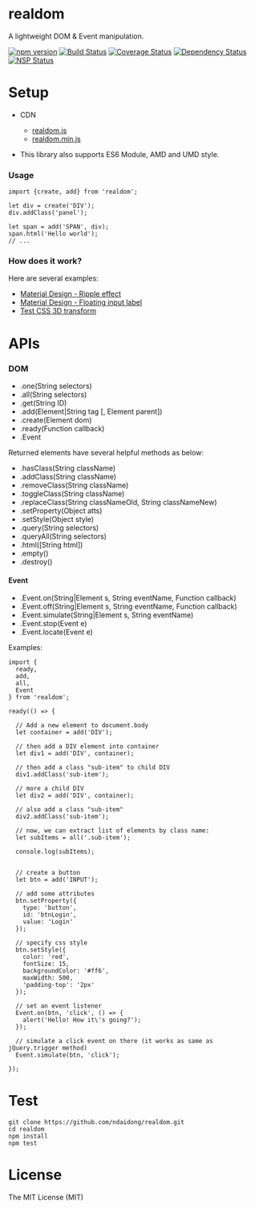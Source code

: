 # realdom
A lightweight DOM & Event manipulation.

[![npm version](https://badge.fury.io/js/realdom.svg)](https://badge.fury.io/js/realdom)
[![Build Status](https://travis-ci.org/ndaidong/realdom.svg?branch=master)](https://travis-ci.org/ndaidong/realdom)
[![Coverage Status](https://coveralls.io/repos/github/ndaidong/realdom/badge.svg?branch=master)](https://coveralls.io/github/ndaidong/realdom?branch=master)
[![Dependency Status](https://gemnasium.com/badges/github.com/ndaidong/realdom.svg)](https://gemnasium.com/github.com/ndaidong/realdom)
[![NSP Status](https://nodesecurity.io/orgs/techpush/projects/c17a1b90-3c86-41f1-82fb-0c1f76e71cbb/badge)](https://nodesecurity.io/orgs/techpush/projects/c17a1b90-3c86-41f1-82fb-0c1f76e71cbb)


# Setup

- CDN

  - [realdom.js](https://rawgit.com/ndaidong/realdom/master/dist/realdom.js)
  - [realdom.min.js](https://rawgit.com/ndaidong/realdom/master/dist/realdom.min.js)

- This library also supports ES6 Module, AMD and UMD style.

### Usage

```
import {create, add} from 'realdom';

let div = create('DIV');
div.addClass('panel');

let span = add('SPAN', div);
span.html('Hello world');
// ...

```

### How does it work?

Here are several examples:

- [Material Design - Ripple effect](https://codepen.io/ndaidong/pen/VbNPBa)
- [Material Design - Floating input label](https://codepen.io/ndaidong/pen/NjmYrj)
- [Test CSS 3D transform](https://codepen.io/ndaidong/pen/JRmXvZ)

# APIs

### DOM

 - .one(String selectors)
 - .all(String selectors)
 - .get(String ID)
 - .add(Element|String tag [, Element parent])
 - .create(Element dom)
 - .ready(Function callback)
 - .Event

Returned elements have several helpful methods as below:

 - .hasClass(String className)
 - .addClass(String className)
 - .removeClass(String className)
 - .toggleClass(String className)
 - .replaceClass(String classNameOld, String classNameNew)
 - .setProperty(Object atts)
 - .setStyle(Object style)
 - .query(String selectors)
 - .queryAll(String selectors)
 - .html([String html])
 - .empty()
 - .destroy()


#### Event

- .Event.on(String|Element s, String eventName, Function callback)
- .Event.off(String|Element s, String eventName, Function callback)
- .Event.simulate(String|Element s, String eventName)
- .Event.stop(Event e)
- .Event.locate(Event e)


Examples:

```
import {
  ready,
  add,
  all,
  Event
} from 'realdom';

ready(() => {

  // Add a new element to document.body
  let container = add('DIV');

  // then add a DIV element into container
  let div1 = add('DIV', container);

  // then add a class "sub-item" to child DIV
  div1.addClass('sub-item');

  // more a child DIV
  let div2 = add('DIV', container);

  // also add a class "sub-item"
  div2.addClass('sub-item');

  // now, we can extract list of elements by class name:
  let subItems = all('.sub-item');

  console.log(subItems);


  // create a button
  let btn = add('INPUT');

  // add some attributes
  btn.setProperty({
    type: 'button',
    id: 'btnLogin',
    value: 'Login'
  });

  // specify css style
  btn.setStyle({
    color: 'red',
    fontSize: 15,
    backgroundColor: '#ff6',
    maxWidth: 500,
    'padding-top': '2px'
  });

  // set an event listener
  Event.on(btn, 'click', () => {
    alert('Hello! How it\'s going?');
  });

  // simulate a click event on there (it works as same as jQuery.trigger method)
  Event.simulate(btn, 'click');

});
```


# Test

```
git clone https://github.com/ndaidong/realdom.git
cd realdom
npm install
npm test
```



# License

The MIT License (MIT)
